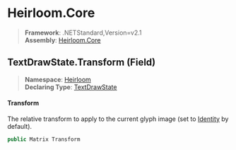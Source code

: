 # Heirloom.Core

> **Framework**: .NETStandard,Version=v2.1  
> **Assembly**: [Heirloom.Core][0]

## TextDrawState.Transform (Field)

> **Namespace**: [Heirloom][0]  
> **Declaring Type**: [TextDrawState][1]

#### Transform

The relative transform to apply to the current glyph image (set to [Identity][2] by default).

```cs
public Matrix Transform
```

[0]: ../../../Heirloom.Core.md
[1]: ../TextDrawState.md
[2]: ../Matrix/Identity.md
